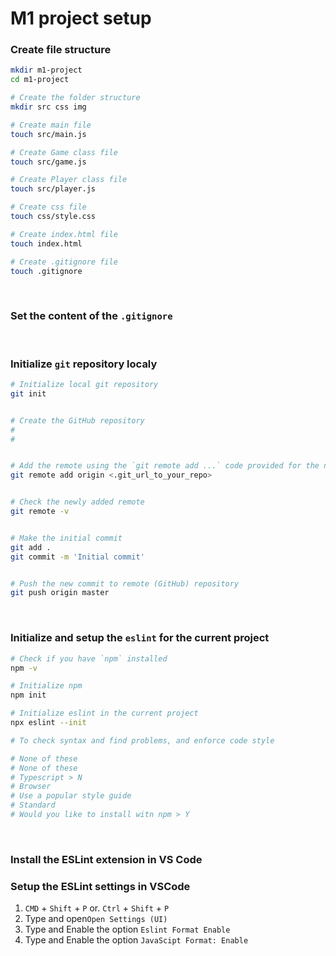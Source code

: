 # M1 project setup

### Create file structure

```bash
mkdir m1-project
cd m1-project

# Create the folder structure
mkdir src css img

# Create main file
touch src/main.js

# Create Game class file
touch src/game.js

# Create Player class file
touch src/player.js

# Create css file
touch css/style.css

# Create index.html file
touch index.html

# Create .gitignore file
touch .gitignore
```

<br>

### Set the content of the `.gitignore`

<br>

### Initialize `git` repository localy

```bash
# Initialize local git repository
git init


# Create the GitHub repository
#
#


# Add the remote using the `git remote add ...` code provided for the new GitHub repo
git remote add origin <.git_url_to_your_repo>


# Check the newly added remote
git remote -v


# Make the initial commit
git add .
git commit -m 'Initial commit'


# Push the new commit to remote (GitHub) repository
git push origin master

```

<br>

### Initialize and setup the `eslint` for the current project

```bash
# Check if you have `npm` installed
npm -v

# Initialize npm
npm init

# Initialize eslint in the current project
npx eslint --init

# To check syntax and find problems, and enforce code style

# None of these
# None of these
# Typescript > N
# Browser
# Use a popular style guide
# Standard
# Would you like to install witn npm > Y

```

<br>

### Install the ESLint extension in VS Code

### Setup the ESLint settings in VSCode

1. `CMD` + `Shift` + `P` or. `Ctrl` + `Shift` + `P`
2. Type and open`Open Settings (UI)`
3. Type and Enable the option `Eslint Format Enable`
4. Type and Enable the option `JavaScipt Format: Enable`
